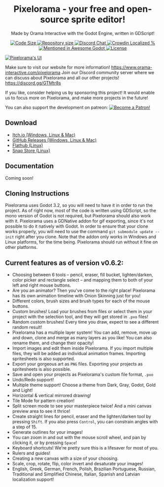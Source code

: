 <p align="center">
    <h1 align = "center">Pixelorama - your free and open-source sprite editor!</h1>
</p>
<p align="center">
    Made by Orama Interactive with the Godot Engine, written in GDScript!
</p>
 <p align="center">  
    <a href="https://github.com/Orama-Interactive/Pixelorama">
        <img src="https://img.shields.io/github/languages/code-size/Orama-Interactive/Pixelorama.svg" alt="Code Size" />
    </a>
    <a href="https://github.com/Orama-Interactive/Pixelorama">
        <img src="https://img.shields.io/github/repo-size/Orama-Interactive/Pixelorama.svg" alt="Repository size" />
    </a>
    <a href="https://discord.gg/GTMtr8s">
        <img src="https://discordapp.com/api/guilds/645793202393186339/embed.png" alt="Discord Chat" />
    </a>
    <a href="https://crowdin.com/project/pixelorama">
        <img src="https://badges.crowdin.net/pixelorama/localized.svg" alt="Crowdin Localized %" />
    </a>
    <a href="https://github.com/Calinou/awesome-godot">
        <img src="https://awesome.re/mentioned-badge.svg" alt="Mentioned in Awesome Godot" />
    </a>
    <a href="https://github.com/Orama-Interactive/Pixelorama/blob/master/LICENSE">
        <img src="https://img.shields.io/github/license/Orama-Interactive/Pixelorama.svg" alt="License" />
    </a>
</p>
 
[![Pixelorama's UI](https://static.wixstatic.com/media/cc6108_ccec89c37b3d425da4f03776160c859c~mv2.png)](https://www.youtube.com/watch?v=DULv-jzueRw&list=PLVEP1Zz6BUpBiQC0CB6eNBhhLF4tEwBB-&index=7)

Make sure to visit our website for more information! https://www.orama-interactive.com/pixelorama
Join our Discord community server​ where we can discuss about Pixelorama and all our other projects! https://discord.gg/GTMtr8s

If you like, consider helping us by sponsoring this project! It would enable us to focus more on Pixelorama, and make more projects in the future!

You can also support the development on patreon: [![Become a Patron!](https://c5.patreon.com/external/logo/become_a_patron_button.png)](https://patreon.com/OramaInteractive)

## Download
- [Itch.io (Windows, Linux & Mac)](https://orama-interactive.itch.io/pixelorama)
- [GitHub Releases (Windows, Linux & Mac)](https://github.com/Orama-Interactive/Pixelorama/releases)
- [Flathub (Linux)](https://flathub.org/apps/details/com.orama_interactive.Pixelorama)
- [Snap Store (Linux)](https://snapcraft.io/pixelorama)

## Documentation
Coming soon!

## Cloning Instructions
Pixelorama uses Godot 3.2, so you will need to have it in order to run the project.
As of right now, most of the code is written using GDScript, so the mono version of Godot is not required, but Pixelorama should also work with it.
Pixelorama uses a GDNative addon for gif exporting, since it's not possible to do it natively with Godot. In order to ensure that your clone works properly, you will need to use the command `git submodule update --init` right after you clone.
Note that the addon only works in Windows and Linux platforms, for the time being. Pixelorama should run without it fine on other platforms. 

## Current features as of version v0.6.2:

- Choosing between 6 tools – pencil, eraser, fill bucket, lighten/darken, color picker and rectangle select – and mapping them to both of your left and right mouse buttons.
- Are you an animator? Then you've come to the right place! Pixelorama has its own animation timeline with Onion Skinning just for you!
- Different colors, brush sizes and brush types for each of the mouse buttons.
- Custom brushes! Load your brushes from files or select them in your project with the selection tool, and they will get stored in `.pxo` files!
- Random custom brushes! Every time you draw, expect to see a different random result!
- Pixelorama has a multiple layer system! You can add, remove, move up and down, clone and merge as many layers as you like! You can also rename them, and change their opacity!
- Import images and edit them inside Pixelorama. If you import multiple files, they will be added as individual animation frames. Importing spritesheets is also supported.
- Export your gorgeous art as `PNG` files. Exporting your projects as spritesheets is also possible.
- Save and open your projects as Pixelorama's custom file format, `.pxo`
- Undo/Redo support!
- Multiple theme support! Choose a theme from Dark, Gray, Godot, Gold and Light!
- Horizontal & vertical mirrored drawing!
- Tile Mode for pattern creation!
- Split screen mode to see your masterpiece twice! And a mini canvas preview area to see it thrice!
- Create straight lines for pencil, eraser and the lighten/darken tool by pressing `Shift`. If you also press `Control`, you can constrain angles with a step of 15.
- Generate outlines for your images!
- Υou can zoom in and out with the mouse scroll wheel, and pan by clicking it, or by pressing `Space`!
- Keyboard shortcuts! We're pretty sure this is a lifesaver for most of you.
- Rulers and guides!
- Creating a new canvas with a size of your choosing.
- Scale, crop, rotate, flip, color invert and desaturate your images!
- English, Greek, German, French, Polish, Brazilian Portuguese, Russian, Traditional and Simplified Chinese, Italian, Spanish and Latvian localization support!


